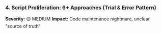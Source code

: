 ### 4. **Script Proliferation: 6+ Approaches (Trial & Error Pattern)**

**Severity:** 🟡 MEDIUM
**Impact:** Code maintenance nightmare, unclear "source of truth"
